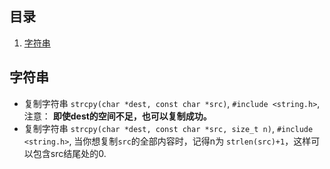 ## 目录 ##
1. [字符串](#string)

<a name="#string"></a>
## 字符串 ##

- 复制字符串 `strcpy(char *dest, const char *src)`, `#include <string.h>`, 注意： **即使dest的空间不足，也可以复制成功。**
- 复制字符串 `strcpy(char *dest, const char *src, size_t n)`, `#include <string.h>`, 当你想复制`src`的全部内容时，记得n为 `strlen(src)+1`，这样可以包含src结尾处的0.
